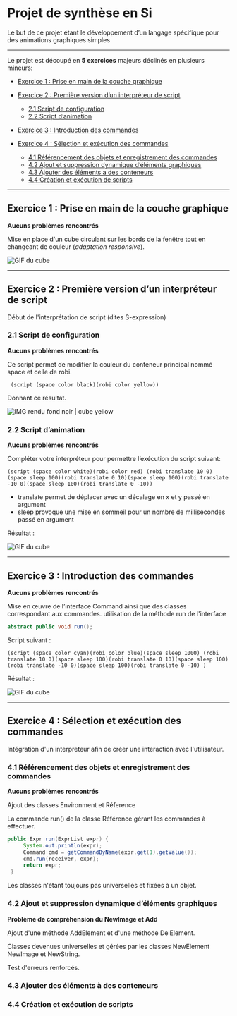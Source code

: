 # Projet de synthèse en Si

Le but de ce projet étant le développement d’un langage spécifique pour des animations graphiques simples 

----------------

Le projet est découpé en **5 exercices** majeurs déclinés en plusieurs mineurs:

*  [Exercice 1 : Prise en main de la couche graphique](#Exercice-1-:-Prise-en-main-de-la-couche-graphique)

*  [Exercice 2 : Première version d’un interpréteur de script](#Ex2)
	* [2.1 Script de configuration](#Ex21)
  	* [2.2 Script d’animation](#Ex22)
  
* [Exercice 3 : Introduction des commandes](#Ex3)

* [Exercice 4 : Sélection et exécution des commandes](#Ex4)
  	* [4.1 Référencement des objets et enregistrement des commandes](#Ex41)
  	* [4.2 Ajout et suppression dynamique d’éléments graphiques](#Ex42)
  	* [4.3 Ajouter des éléments a des conteneurs](#Ex43)
  	* [4.4 Création et exécution de scripts](#Ex44)
  

----------------

## Exercice 1 : Prise en main de la couche graphique<a id="Ex1"></a>

**Aucuns problèmes rencontrés**

Mise en place d'un cube circulant sur les bords de la fenêtre tout en changeant de couleur (*adaptation responsive*).


![GIF du cube](https://alanjacob.fr/cube.gif)


----------------

## Exercice 2 : Première version d’un interpréteur de script<a id="Ex2"></a>

Début de l'interprétation de script (dites S-expression)

   ### 2.1 Script de configuration <a id="Ex21"></a>
   
   **Aucuns problèmes rencontrés**
   
   Ce script permet de modifier la couleur du conteneur principal nommé space et celle de robi.
   
     (script (space color black)(robi color yellow))
     
   Donnant ce résultat.
   
   ![IMG rendu fond noir | cube yellow](https://alanjacob.fr/ex2.png)     

   ### 2.2 Script d’animation <a id="Ex22"></a>
   
   **Aucuns problèmes rencontrés**
    
   Compléter votre interpréteur pour permettre l’exécution du script suivant:
   
    (script (space color white)(robi color red) (robi translate 10 0)(space sleep 100)(robi translate 0 10)(space sleep 100)(robi translate -10 0)(space sleep 100)(robi translate 0 -10))
    
   * translate permet de déplacer avec un décalage en x et y passé en argument
   * sleep provoque une mise en sommeil pour un nombre de millisecondes passé en argument 
   
   Résultat : 
   
   ![GIF du cube](https://alanjacob.fr/ex22.gif)     
   
----------------

## Exercice 3 : Introduction des commandes<a id="Ex3"></a>

**Aucuns problèmes rencontrés**

Mise en œuvre de l’interface Command ainsi que des classes correspondant aux commandes. utilisation de la méthode run de l'interface

```java
abstract public void run();
```

Script suivant :

    (script (space color cyan)(robi color blue)(space sleep 1000) (robi translate 10 0)(space sleep 100)(robi translate 0 10)(space sleep 100)(robi translate -10 0)(space sleep 100)(robi translate 0 -10) )

Résultat :  

   ![GIF du cube](https://alanjacob.fr/ex3.gif)    



----------------

## Exercice 4 : Sélection et exécution des commandes<a id="Ex4"></a>

Intégration d'un interpreteur afin de créer une interaction avec l'utilisateur.

   ### 4.1 Référencement des objets et enregistrement des commandes <a id="Ex41"></a>
   
   **Aucuns problèmes rencontrés**
   
   Ajout des classes Environment et Réference
   
   La commande run() de la classe Référence gérant les commandes à effectuer.
   
   ```java
   public Expr run(ExprList expr) {
        System.out.println(expr);
        Command cmd = getCommandByName(expr.get(1).getValue());
        cmd.run(receiver, expr);
        return expr;
	}
```
   Les classes n'étant toujours pas universelles et fixées à un objet.
      
   
   ### 4.2 Ajout et suppression dynamique d’éléments graphiques <a id="Ex42"></a>
   
   **Problème de compréhension du NewImage et Add**
   
   Ajout d'une méthode AddElement et d'une méthode DelElement.
   
   Classes devenues universelles et gérées par les classes NewElement NewImage et NewString.
   
   Test d'erreurs renforcés.
   
   
   
   
   
   ### 4.3 Ajouter des éléments à des conteneurs <a id="Ex43"></a>
   
   
   
   


   ### 4.4 Création et exécution de scripts <a id="Ex44"></a>




